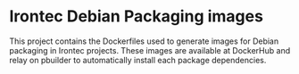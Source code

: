 # Irontec Debian Packaging images

This project contains the Dockerfiles used to generate images for Debian packaging in Irontec projects.
These images are available at DockerHub and relay on pbuilder to automatically install each package dependencies.

